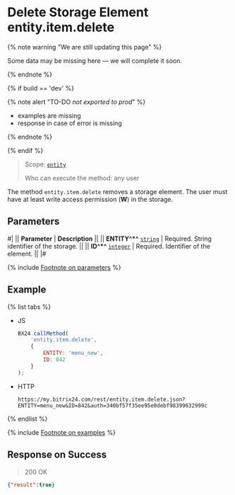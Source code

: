 # Delete Storage Element entity.item.delete

{% note warning "We are still updating this page" %}

Some data may be missing here — we will complete it soon.

{% endnote %}

{% if build == 'dev' %}

{% note alert "TO-DO _not exported to prod_" %}

- examples are missing
- response in case of error is missing

{% endnote %}

{% endif %}

> Scope: [`entity`](../../scopes/permissions.md)
>
> Who can execute the method: any user

The method `entity.item.delete` removes a storage element. The user must have at least write access permission (**W**) in the storage.

## Parameters

#|
|| **Parameter** | **Description** ||
|| **ENTITY^*^**
[`string`](../../data-types.md) | Required. String identifier of the storage. ||
|| **ID^*^**
[`integer`](../../data-types.md) | Required. Identifier of the element. ||
|#

{% include [Footnote on parameters](../../../_includes/required.md) %}

## Example

{% list tabs %}

- JS

    ```js
    BX24.callMethod(
        'entity.item.delete',
        {
            ENTITY: 'menu_new',
            ID: 842
        }
    );
    ```

- HTTP

    ```http
    https://my.bitrix24.com/rest/entity.item.delete.json?ENTITY=menu_new&ID=842&auth=340bf57f35ee95e0debf98399632999c
    ```

{% endlist %}

{% include [Footnote on examples](../../../_includes/examples.md) %}

## Response on Success

> 200 OK
```json
{"result":true}
```